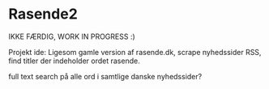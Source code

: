 # Rasende2

IKKE FÆRDIG, WORK IN PROGRESS :)

Projekt ide:
Ligesom gamle version af rasende.dk, scrape nyhedssider RSS, find titler der indeholder ordet rasende. 

full text search på alle ord i samtlige danske nyhedssider?
